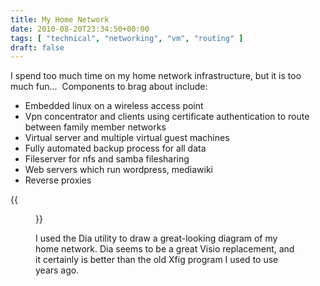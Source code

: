 ```yaml
---
title: My Home Network
date: 2010-08-20T23:34:50+00:00
tags: [ "technical", "networking", "vm", "routing" ]
draft: false
---
```

I spend too much time on my home network infrastructure, but it is too much fun...  Components to brag about include:

  * Embedded linux on a wireless access point
  * Vpn concentrator and clients using certificate authentication to route between family member networks
  * Virtual server and multiple virtual guest machines
  * Fully automated backup process for all data
  * Fileserver for nfs and samba filesharing
  * Web servers which run wordpress, mediawiki
  * Reverse proxies

{{<figure src="home_network.png" title="Home Network Diagram">}}

I used the Dia utility to draw a great-looking diagram of my home network. Dia seems to be a great Visio replacement, and it certainly is better than the old Xfig program I used to use years ago.